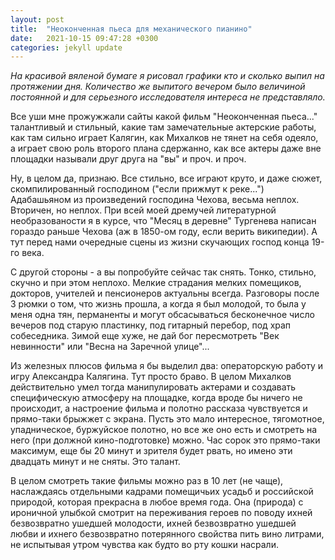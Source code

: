 ```yaml
---
layout: post
title:  "Неоконченная пьеса для механического пианино"
date:   2021-10-15 09:47:28 +0300
categories: jekyll update
---
```

*На красивой вяленой бумаге я рисовал графики кто и сколько выпил на протяжении дня. Количество же выпитого вечером было величиной постоянной и для серьезного исследователя интереса не представляло.*

Все уши мне прожужжали сайты какой фильм "Неоконченная пьеса..." талантливый и стильный, какие там замечательные актерские работы, как там сильно играет Калягин, как Михалков не тянет на себя одеяло, а играет свою роль второго плана сдержанно, как все актеры даже вне площадки называли друг друга на "вы" и проч. и проч.

Ну, в целом да, признаю. Все стильно, все играют круто, и даже сюжет, скомпилированный господином ("если прижмут к реке...") Адабашьяном из произведений господина Чехова, весьма неплох. Вторичен, но неплох. При всей моей дремучей литературной необразованости я в курсе, что "Месяц в деревне" Тургенева написан гораздо раньше Чехова (аж в 1850-ом году, если верить википедии). А тут перед нами очередные сцены из жизни скучающих господ конца 19-го века.

С другой стороны - а вы попробуйте сейчас так снять. Тонко, стильно, скучно и при этом неплохо. Мелкие страдания мелких помещиков, докторов, учителей и пенсионеров актуальны всегда. Разговоры после 3 рюмки о том, что жизнь прошла, а когда я был молодой, то была у меня одна тян, перманенты и могут обсасываться бесконечное число вечеров под старую пластинку, под гитарный перебор, под храп собеседника. Зимой еще хуже, не дай бог пересмотреть "Век невинности" или "Весна на Заречной улице"...

Из железных плюсов фильма я бы выделил два: операторскую работу и игру Александра Калягина. Тут просто браво. В целом Михалков действительно умел тогда манипулировать актерами и создавать специфическую атмосферу на площадке, когда вроде бы ничего не происходит, а настроение фильма и полотно рассказа чувствуется и прямо-таки брыжжет с экрана. Пусть это мало интересное, тягомотное, упадническое, буржуйское полотно, но все же оно есть и смотреть на него (при должной кино-подготовке) можно. Час сорок это прямо-таки максимум, еще бы 20 минут и зрителя будет рвать, но имено эти двадцать минут и не сняты. Это талант.

В целом смотреть такие фильмы можно раз в 10 лет (не чаще), наслаждаясь отдельными кадрами помещичьих усадьб и российской природой, которая прекрасна в любое время года. Она (природа) с ироничной улыбкой смотрит на переживания героев по поводу ихней безвозвратно ушедшей молодости, ихней безвозвратно ушедшей любви и ихнего безвозвратно потерянного свойства пить вино литрами, не испытывая утром чувства как будто во рту кошки насрали.
